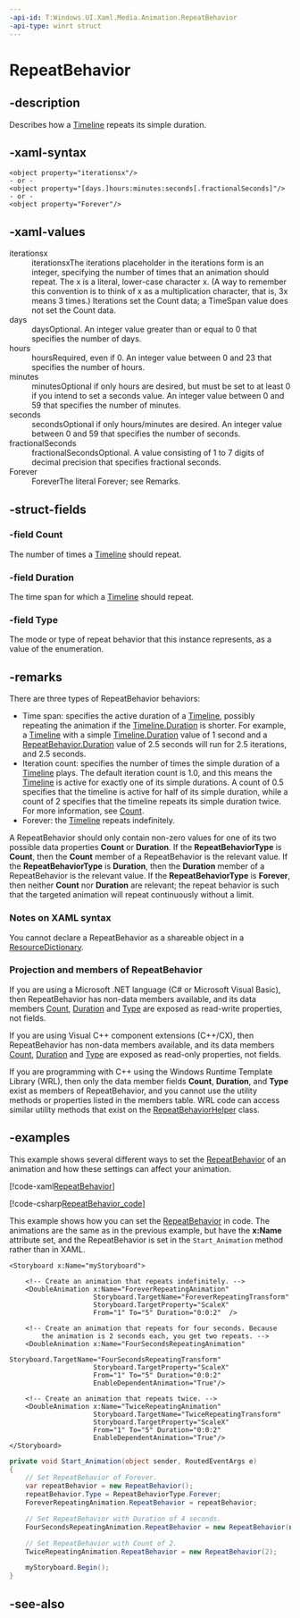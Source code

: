 ```yaml
---
-api-id: T:Windows.UI.Xaml.Media.Animation.RepeatBehavior
-api-type: winrt struct
---
```


<!-- Structure syntax.
public struct RepeatBehavior 
-->

# RepeatBehavior

## -description
Describes how a [Timeline](timeline.md) repeats its simple duration.
## -xaml-syntax
```xaml
<object property="iterationsx"/>
- or -
<object property="[days.]hours:minutes:seconds[.fractionalSeconds]"/>
- or -
<object property="Forever"/>
```


## -xaml-values
<dl><dt>iterationsx</dt><dd>iterationsxThe iterations placeholder in the iterations form is an integer, specifying the number of times that an animation should repeat. The x is a literal, lower-case character x. (A way to remember this convention is to think of x as a multiplication character, that is, 3x means 3 times.) Iterations set the Count data; a TimeSpan value does not set the Count data.</dd>
<dt>days</dt><dd>daysOptional. An integer value greater than or equal to 0 that specifies the number of days.</dd>
<dt>hours</dt><dd>hoursRequired, even if 0. An integer value between 0 and 23 that specifies the number of hours.</dd>
<dt>minutes</dt><dd>minutesOptional if only hours are desired, but must be set to at least 0 if you intend to set a seconds value. An integer value between 0 and 59 that specifies the number of minutes.</dd>
<dt>seconds</dt><dd>secondsOptional if only hours/minutes are desired. An integer value between 0 and 59 that specifies the number of seconds.</dd>
<dt>fractionalSeconds</dt><dd>fractionalSecondsOptional. A value consisting of 1 to 7 digits of decimal precision that specifies fractional seconds.</dd>
<dt>Forever</dt><dd>ForeverThe literal Forever; see Remarks.</dd>
</dl>

## -struct-fields

### -field Count
The number of times a [Timeline](timeline.md) should repeat.
    

### -field Duration
The time span for which a [Timeline](timeline.md) should repeat.
    

### -field Type
The mode or type of repeat behavior that this instance represents, as a value of the enumeration.
    

## -remarks
There are three types of RepeatBehavior behaviors:
+ Time span: specifies the active duration of a [Timeline](timeline.md), possibly repeating the animation if the [Timeline.Duration](timeline_duration.md) is shorter. For example, a [Timeline](timeline.md) with a simple [Timeline.Duration](timeline_duration.md) value of 1 second and a [RepeatBehavior.Duration](repeatbehavior_duration.md) value of 2.5 seconds will run for 2.5 iterations, and 2.5 seconds.
+ Iteration count: specifies the number of times the simple duration of a [Timeline](timeline.md) plays. The default iteration count is 1.0, and this means the [Timeline](timeline.md) is active for exactly one of its simple durations. A count of 0.5 specifies that the timeline is active for half of its simple duration, while a count of 2 specifies that the timeline repeats its simple duration twice. For more information, see [Count](repeatbehavior_count.md).
+ Forever: the [Timeline](timeline.md) repeats indefinitely.


A RepeatBehavior should only contain non-zero values for one of its two possible data properties **Count** or **Duration**. If the **RepeatBehaviorType** is **Count**, then the **Count** member of a RepeatBehavior is the relevant value. If the **RepeatBehaviorType** is **Duration**, then the **Duration** member of a RepeatBehavior is the relevant value. If the **RepeatBehaviorType** is **Forever**, then neither **Count** nor **Duration** are relevant; the repeat behavior is such that the targeted animation will repeat continuously without a limit.

### Notes on XAML syntax

You cannot declare a RepeatBehavior as a shareable object in a [ResourceDictionary](../windows.ui.xaml/resourcedictionary.md).

### Projection and members of RepeatBehavior

If you are using a Microsoft .NET language (C# or Microsoft Visual Basic), then RepeatBehavior has non-data members available, and its data members [Count](repeatbehavior_count.md), [Duration](repeatbehavior_duration.md) and [Type](repeatbehavior_type.md) are exposed as read-write properties, not fields.

If you are using Visual C++ component extensions (C++/CX), then RepeatBehavior has non-data members available, and its data members [Count](repeatbehavior_count.md), [Duration](repeatbehavior_duration.md) and [Type](repeatbehavior_type.md) are exposed as read-only properties, not fields.

If you are programming with C++ using the Windows Runtime Template Library (WRL), then only the data member fields **Count**, **Duration**, and **Type** exist as members of RepeatBehavior, and you cannot use the utility methods or properties listed in the members table. WRL code can access similar utility methods that exist on the [RepeatBehaviorHelper](repeatbehaviorhelper.md) class.

## -examples
This example shows several different ways to set the [RepeatBehavior](timeline_repeatbehavior.md) of an animation and how these settings can affect your animation.



[!code-xaml[RepeatBehavior](../windows.ui.xaml.media.animation/code/RepeatBehavior/csharp/MainPage.xaml#SnippetRepeatBehavior)]

[!code-csharp[RepeatBehavior_code](../windows.ui.xaml.media.animation/code/RepeatBehavior/csharp/MainPage.xaml.cs#SnippetRepeatBehavior_code)]

This example shows how you can set the [RepeatBehavior](timeline_repeatbehavior.md) in code. The animations are the same as in the previous example, but have the **x:Name** attribute set, and the RepeatBehavior is set in the `Start_Animation` method rather than in XAML.

```xaml
<Storyboard x:Name="myStoryboard">

    <!-- Create an animation that repeats indefinitely. -->
    <DoubleAnimation x:Name="ForeverRepeatingAnimation"
                     Storyboard.TargetName="ForeverRepeatingTransform" 
                     Storyboard.TargetProperty="ScaleX" 
                     From="1" To="5" Duration="0:0:2"  />

    <!-- Create an animation that repeats for four seconds. Because 
        the animation is 2 seconds each, you get two repeats. -->
    <DoubleAnimation x:Name="FourSecondsRepeatingAnimation"
                     Storyboard.TargetName="FourSecondsRepeatingTransform" 
                     Storyboard.TargetProperty="ScaleX"
                     From="1" To="5" Duration="0:0:2"  
                     EnableDependentAnimation="True"/>

    <!-- Create an animation that repeats twice. -->
    <DoubleAnimation x:Name="TwiceRepeatingAnimation"
                     Storyboard.TargetName="TwiceRepeatingTransform" 
                     Storyboard.TargetProperty="ScaleX" 
                     From="1" To="5" Duration="0:0:2"  
                     EnableDependentAnimation="True"/>
</Storyboard>
```

```csharp
private void Start_Animation(object sender, RoutedEventArgs e)
{
    // Set RepeatBehavior of Forever.
    var repeatBehavior = new RepeatBehavior();
    repeatBehavior.Type = RepeatBehaviorType.Forever;
    ForeverRepeatingAnimation.RepeatBehavior = repeatBehavior;

    // Set RepeatBehavior with Duration of 4 seconds.
    FourSecondsRepeatingAnimation.RepeatBehavior = new RepeatBehavior(new TimeSpan(0, 0, 4));

    // Set RepeatBehavior with Count of 2.
    TwiceRepeatingAnimation.RepeatBehavior = new RepeatBehavior(2);

    myStoryboard.Begin();
}
```

## -see-also
